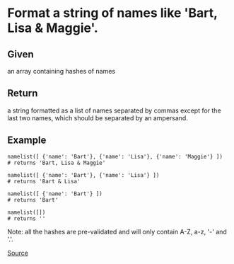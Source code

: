 # Format a string of names like 'Bart, Lisa & Maggie'.

## Given

an array containing hashes of names

## Return 

a string formatted as a list of names separated by commas except for the last two names, which should be separated by an ampersand.

## Example

```text
namelist([ {'name': 'Bart'}, {'name': 'Lisa'}, {'name': 'Maggie'} ])
# returns 'Bart, Lisa & Maggie'

namelist([ {'name': 'Bart'}, {'name': 'Lisa'} ])
# returns 'Bart & Lisa'

namelist([ {'name': 'Bart'} ])
# returns 'Bart'

namelist([])
# returns ''
```

Note: all the hashes are pre-validated and will only contain A-Z, a-z, '-' and '.'.

[Source](https://www.codewars.com/kata/53368a47e38700bd8300030d/train/python)